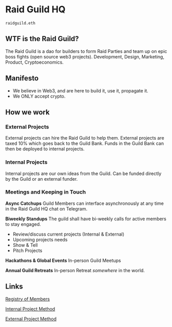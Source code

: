 # Raid Guild HQ

`raidguild.eth`

## WTF is the Raid Guild?

The Raid Guild is a dao for builders to form Raid Parties and team up on epic boss fights (open source web3 projects). Development, Design, Marketing, Product, Cryptoeconomics.

## Manifesto

- We believe in Web3, and are here to build it, use it, propagate it.
- We ONLY accept crypto.

## How we work

### External Projects

External projects can hire the Raid Guild to help them. External projects are taxed 10% which goes back to the Guild Bank. Funds in the Guild Bank can then be deployed to internal projects.

### Internal Projects

Internal projects are our own ideas from the Guild. Can be funded directly by the Guild or an external funder.

### Meetings and Keeping in Touch

**Async Catchups**
Guild Members can interface asynchronously at any time in the Raid Guild HQ chat on Telegram.

**Biweekly Standups**
The guild shall have bi-weekly calls for active members to stay engaged.

- Review/discuss current projects (Internal & External)
- Upcoming projects needs
- Show & Tell
- Pitch Projects

**Hackathons & Global Events**
In-person Guild Meetups

**Annual Guild Retreats**
In-person Retreat _somewhere_ in the world.

## Links

[Registry of Members](./Registry.md)

[Internal Project Method](./InternalProjectMethod.md)

[External Project Method](./ExternalProjectMethod.md)
